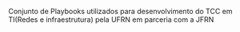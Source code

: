 Conjunto de Playbooks utilizados para desenvolvimento do TCC em TI(Redes e infraestrutura) pela UFRN em parceria com a JFRN
